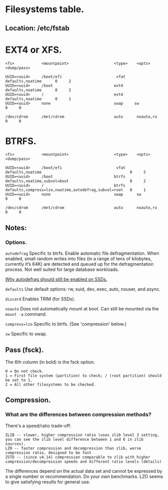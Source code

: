 # Filesystems table.
## Location: /etc/fstab

# EXT4 or XFS.
```
<fs>            <mountpoint>                    <type>    <opts>            <dump/pass>

UUID=<uuid>     /boot/efi                        vfat     defaults,noatime      0     2
UUID=<uuid>     /boot                           ext4     defaults,noatime      0     2
UUID=<uuid>     /                               ext4     defaults,noatime      0     1
UUID=<uuid>     none                            swap     sw                    0     0

/dev/cdrom      /mnt/cdrom                      auto      noauto,ro            0     0
```

# BTRFS.
```
<fs>            <mountpoint>                    <type>    <opts>                                                 <dump/pass>

UUID=<uuid>     /boot/efi                        vfat      defaults,noatime                                       0     2
UUID=<uuid>     /boot                           btrfs     defaults,noatime,subvol=boot                           0     2
UUID=<uuid>     /                               btrfs     defaults,compress=lzo,noatime,autodefrag,subvol=root   0     1
UUID=<uuid>     none                            swap      sw                                                     0     0

/dev/cdrom      /mnt/cdrom                      auto      noauto,ro                                              0     0
```

## Notes:
### Options.
`autodefrag` Specific to btrfs. Enable automatic file defragmentation. When enabled, small random writes into files (in a range of tens of kilobytes, currently it’s 64K) are detected and queued up for the defragmentation process. Not well suited for large database workloads.

[Why autodefrag should still be enabled on SSDs.](https://www.spinics.net/lists/linux-btrfs/msg31028.html)

`defaults` Use default options: rw, suid, dev, exec, auto, nouser, and async.

`discard` Enables TRIM (for SSDs).

`noauto` Does not automatically mount at boot. Can still be mounted via the `mount -a` command.

`compress=lzo` Specific to btrfs. (See 'compression' below.)

`sw` Specific to swap.

## Pass (fsck).
The 6th column (in bold) is the fsck option.

    0 = Do not check.
    1 = First file system (partition) to check; / (root partition) should be set to 1.
    2 = All other filesystems to be checked.

## Compression.
### What are the differences between compression methods?
There's a speed/ratio trade-off:

    ZLIB -- slower, higher compression ratio (uses zlib level 3 setting, you can see the zlib level difference between 1 and 6 in zlib sources).
    LZO -- faster compression and decompression than zlib, worse compression ratio, designed to be fast
    ZSTD -- (since v4.14) compression comparable to zlib with higher compression/decompression speeds and different ratio levels (details) 
    
The differences depend on the actual data set and cannot be expressed by a single number or recommendation. Do your own benchmarks. LZO seems to give satisfying results for general use. 
